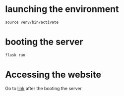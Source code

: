 # launching the environment
  ```
  source venv/bin/activate
  ```

# booting the server
  ```
  flask run
  ```

# Accessing the website
  Go to [link](127.0.0.1:5000) after the booting the server
